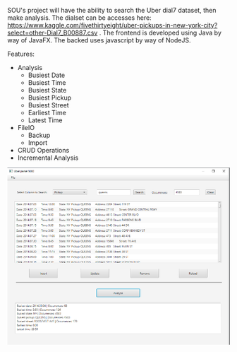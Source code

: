 SOU's project will have the ability to search the Uber dial7 dataset, then make analysis. The dialset can be accesses here: https://www.kaggle.com/fivethirtyeight/uber-pickups-in-new-york-city?select=other-Dial7_B00887.csv . The frontend is developed using Java by way of JavaFX. The backed uses javascript by way of NodeJS. 

Features:
* Analysis
  * Busiest Date
  * Busiest Time
  * Busiest State
  * Busiest Pickup
  * Busiest Street
  * Earliest Time
  * Latest Time
* FileIO
  * Backup
  * Import
* CRUD Operations
* Incremental Analysis


![alt text](https://github.com/ucr-cs180-spring21/sou/blob/main/images/front-end.png)
